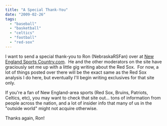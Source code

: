```yaml
---
title: "A Special Thank-You"
date: "2009-02-26"
tags:
  - "baseball"
  - "basketball"
  - "celtics"
  - "football"
  - "red-sox"
---
```


I want to send a special thank-you to Ron (NebraskaRSFan) over at [New England Sports Country.com](http://www.newenglandsportscountry.com).  He and the other moderators on the site have graciously set me up with a little gig writing about the Red Sox.  For now, a lot of things posted over there will be the exact same as the Red Sox analysis I do here, but eventually I'll begin writing exclusives for that site only.

If you're a fan of New England-area sports (Red Sox, Bruins, Patriots, Celtics, etc), you may want to check that site out... tons of information from people across the nation, and a lot of insider info that many of us in the "outside world" might not acquire otherwise.

Thanks again, Ron!
